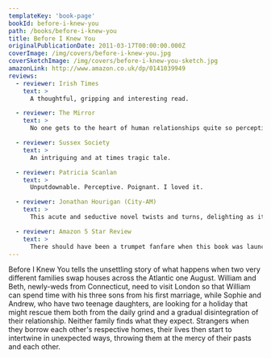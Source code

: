 ```yaml
---
templateKey: 'book-page'
bookId: before-i-knew-you
path: /books/before-i-knew-you
title: Before I Knew You
originalPublicationDate: 2011-03-17T00:00:00.000Z
coverImage: /img/covers/before-i-knew-you.jpg
coverSketchImage: /img/covers/before-i-knew-you-sketch.jpg
amazonLink: http://www.amazon.co.uk/dp/0141039949
reviews:
  - reviewer: Irish Times
    text: >
      A thoughtful, gripping and interesting read.

  - reviewer: The Mirror
    text: >
      No one gets to the heart of human relationships quite so perceptively as Brookfield.

  - reviewer: Sussex Society
    text: >
      An intriguing and at times tragic tale.

  - reviewer: Patricia Scanlan
    text: >
      Unputdownable. Perceptive. Poignant. I loved it.

  - reviewer: Jonathan Hourigan (City-AM)
    text: >
      This acute and seductive novel twists and turns, delighting as it surprises.

  - reviewer: Amazon 5 Star Review
    text: >
      There should have been a trumpet fanfare when this book was launched, for Amanda Brookfield is, surely, the queen of the relationship novel. I have read (and enjoyed) all her previous books but this one is - in my opinion - the best. It is the story of how apparently even secure relationships can fall apart. Is there a happy ending? I am not going to spoil your enjoyment...just buy and read and enjoy this splendid book.
---
```


Before I Knew You tells the unsettling story of what happens when two very different families swap houses across the Atlantic one August. William and Beth, newly-weds from Connecticut, need to visit London so that William can spend time with his three sons from his first marriage, while Sophie and Andrew, who have two teenage daughters, are looking for a holiday that might rescue them both from the daily grind and a gradual disintegration of their relationship. Neither family finds what they expect. Strangers when they borrow each other's respective homes, their lives then start to intertwine in unexpected ways, throwing them at the mercy of their pasts and each other.
